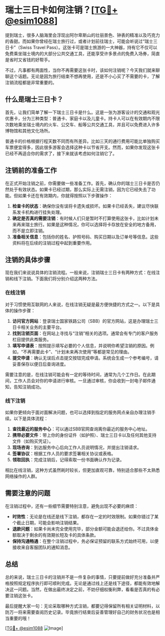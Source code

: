 # 瑞士三日卡如何注销？[[TG💪+ @esim1088](https://t.me/s/esim1088)]

提到瑞士，很多人脑海里会浮现出阿尔卑斯山的壮丽景色、钟表的精准以及巧克力的香甜。而如果你曾经在瑞士旅行过，或者计划前往瑞士，可能会听说过“瑞士三日卡”（Swiss Travel Pass）。这张卡可是瑞士旅游的一大神器，持有它不仅可以免费乘坐瑞士境内的大部分公共交通工具，还能享受许多景点的免费入场券，简直是省时又省钱的好帮手。

不过，凡事都有两面性，当你不再需要这张卡时，该如何注销呢？今天我们就来聊聊这个话题。无论是因为旅行结束不想再使用，还是不小心买了不需要的卡，了解注销流程都是非常重要的。

## 什么是瑞士三日卡？

首先，让我们简单了解一下瑞士三日卡是什么。这是一张为游客设计的交通和观光优惠卡，分为三种类型：普通卡、家庭卡以及儿童卡。持卡人可以在有效期内不限次数地乘坐瑞士境内的火车、公交车、船等公共交通工具，并且可以免费进入许多博物馆和其他文化场所。

普通卡的价格根据行程天数不同而有所差异。比如三天的通行费用可能比单独购买车票便宜得多，因此很多游客会选择这种卡以节省开支。然而，如果你发现这张卡已经不再适合你的需求了，接下来就该考虑如何注销它了。

## 注销前的准备工作

在正式开始注销之前，你需要做一些准备工作。首先，确认你的瑞士三日卡是否仍然处于有效状态。如果卡已经过期，那么实际上无需注销，因为它已经失去了功能。但如果卡还在有效期内，你就得按照以下步骤操作：

1. **检查卡的状态**：确保你没有误将卡遗失或损坏。如果卡已经丢失，建议尽快联系发卡机构进行挂失处理。
2. **确定是否真的需要注销**：有时候人们只是暂时不打算使用这张卡，比如计划未来再来瑞士旅行。如果是这种情况，你可以选择将卡存放在安全的地方备用，而不是立即注销。
3. **准备相关信息**：包括你的姓名、护照号码、购买日期以及订单号等信息。这些资料将在后续的注销过程中起到重要作用。

## 注销的具体步骤

现在我们来说说具体的注销流程。一般来说，注销瑞士三日卡有两种方式：在线注销和线下注销。下面我们将分别介绍这两种方法。

### 在线注销

对于习惯使用互联网的人来说，在线注销无疑是最方便快捷的方式之一。以下是具体的操作步骤：

1. **访问官方网站**：登录瑞士国家铁路公司（SBB）的官方网站，这是办理瑞士三日卡相关业务的主要平台。
2. **找到注销页面**：在网站上寻找与“注销”相关的选项。通常会有专门的客户服务栏目提供此类服务。
3. **填写申请表**：按照提示填写必要的个人信息，并说明你希望注销的原因。例如，“不再需要此卡”、“计划未来再次使用”等都是常见的理由。
4. **提交申请**：确认无误后点击提交按钮完成申请。系统会生成一个参考编号，请妥善保存以便日后查询进度。

需要注意的是，在线注销可能会有一定的等待时间，通常为几个工作日。在此期间，工作人员会对你的申请进行审核。一旦通过审核，你会收到一封电子邮件通知，告知注销成功。

### 线下注销

如果你更倾向于面对面解决问题，也可以选择到指定的服务网点亲自办理注销手续。以下是具体流程：

1. **查找最近的服务中心**：可以通过SBB官网查询离你最近的服务中心地址。
2. **携带必要文件**：带上你的身份证件（如护照）、瑞士三日卡以及任何其他支持文件（如购买凭证）。
3. **现场咨询**：到达服务中心后向工作人员说明情况，并提出注销请求。
4. **签署协议**：根据工作人员的要求签署相关协议或表格。
5. **领取回执**：完成注销后，记得索取一份书面确认作为记录。

相比在线注销，这种方式虽然耗时较长，但更加直观可靠，特别适合那些不太熟悉网络操作的人群。

## 需要注意的问题

在注销过程中，还有一些细节需要特别注意，避免出现不必要的麻烦：

- **时效性**：无论是在线还是线下注销，都存在一定的时效限制。如果你错过了某个截止日期，可能会影响注销结果。
- **退款问题**：如果卡尚未完全使用完毕，部分金额可能会退还给你。不过具体金额取决于剩余的有效期长短及卡的具体条款。
- **保持沟通畅通**：在整个注销过程中，务必保证预留的联系方式始终可用，以便接收来自客服团队的通知消息。

## 总结

总的来说，瑞士三日卡的注销并不是一件复杂的事情，只要提前做好充分准备并严格按照规定程序执行即可顺利完成。无论是通过线上还是线下途径，都能有效地解决这一问题。当然，在做出最终决定之前，不妨仔细权衡利弊，看看是否真的有必要注销这张卡。

最后提醒大家一句：无论采取哪种方式注销，都要记得保留所有相关证明材料，以防万一将来需要查阅历史记录。毕竟旅行结束后妥善管理好自己的财务状况也是相当重要的哦！

[[TG💪+ @esim1088](https://t.me/s/esim1088) ![Image](https://i.postimg.cc/4NQfJmqS/Snipaste-2025-05-13-00-14-12.png)]